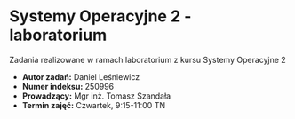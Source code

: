 # Systemy Operacyjne 2 - laboratorium
Zadania realizowane w ramach laboratorium z kursu Systemy Operacyjne 2
* **Autor zadań:** Daniel Leśniewicz
* **Numer indeksu:** 250996
* **Prowadzący:** Mgr inż. Tomasz Szandała
* **Termin zajęć:** Czwartek, 9:15-11:00 TN



